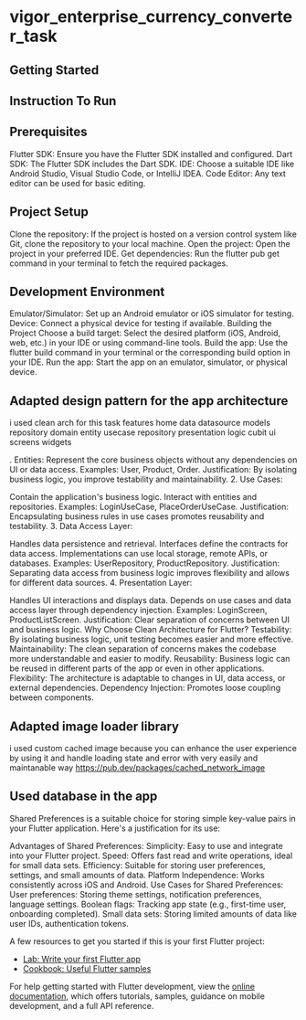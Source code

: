 # vigor_enterprise_currency_converter_task

## Getting Started

## Instruction To Run 
## Prerequisites
Flutter SDK: Ensure you have the Flutter SDK installed and configured.
Dart SDK: The Flutter SDK includes the Dart SDK.
IDE: Choose a suitable IDE like Android Studio, Visual Studio Code, or IntelliJ IDEA.
Code Editor: Any text editor can be used for basic editing.
## Project Setup
Clone the repository: If the project is hosted on a version control system like Git, clone the repository to your local machine.
Open the project: Open the project in your preferred IDE.
Get dependencies: Run the flutter pub get command in your terminal to fetch the required packages.
## Development Environment
Emulator/Simulator: Set up an Android emulator or iOS simulator for testing.
Device: Connect a physical device for testing if available.
Building the Project
Choose a build target: Select the desired platform (iOS, Android, web, etc.) in your IDE or using command-line tools.
Build the app: Use the flutter build command in your terminal or the corresponding build option in your IDE.
Run the app: Start the app on an emulator, simulator, or physical device.



## Adapted design pattern for the app architecture 
i used clean arch for this task 
  features
  home
    data
      datasource
      models
      repository
    domain
      entity
      usecase
      repository
    presentation
      logic
       cubit
      ui
       screens
       widgets

. Entities:
Represent the core business objects without any dependencies on UI or data access.
Examples: User, Product, Order.
Justification: By isolating business logic, you improve testability and maintainability.
2. Use Cases:

Contain the application's business logic.
Interact with entities and repositories.
Examples: LoginUseCase, PlaceOrderUseCase.
Justification: Encapsulating business rules in use cases promotes reusability and testability.
3. Data Access Layer:

Handles data persistence and retrieval.
Interfaces define the contracts for data access.
Implementations can use local storage, remote APIs, or databases.
Examples: UserRepository, ProductRepository.
Justification: Separating data access from business logic improves flexibility and allows for different data sources.
4. Presentation Layer:

Handles UI interactions and displays data.
Depends on use cases and data access layer through dependency injection.
Examples: LoginScreen, ProductListScreen.
Justification: Clear separation of concerns between UI and business logic.
Why Choose Clean Architecture for Flutter?
Testability: By isolating business logic, unit testing becomes easier and more effective.
Maintainability: The clean separation of concerns makes the codebase more understandable and easier to modify.
Reusability: Business logic can be reused in different parts of the app or even in other applications.
Flexibility: The architecture is adaptable to changes in UI, data access, or external dependencies.
Dependency Injection: Promotes loose coupling between components.



## Adapted image loader library

i used custom cached image 
because you can enhance the user experience by using it and handle loading state and error with very easily and maintanable way 
https://pub.dev/packages/cached_network_image

## Used database in the app 
Shared Preferences is a suitable choice for storing simple key-value pairs in your Flutter application. Here's a justification for its use:

Advantages of Shared Preferences:
Simplicity: Easy to use and integrate into your Flutter project.
Speed: Offers fast read and write operations, ideal for small data sets.
Efficiency: Suitable for storing user preferences, settings, and small amounts of data.
Platform Independence: Works consistently across iOS and Android.
Use Cases for Shared Preferences:
User preferences: Storing theme settings, notification preferences, language settings.
Boolean flags: Tracking app state (e.g., first-time user, onboarding completed).
Small data sets: Storing limited amounts of data like user IDs, authentication tokens.




A few resources to get you started if this is your first Flutter project:

- [Lab: Write your first Flutter app](https://docs.flutter.dev/get-started/codelab)
- [Cookbook: Useful Flutter samples](https://docs.flutter.dev/cookbook)

For help getting started with Flutter development, view the
[online documentation](https://docs.flutter.dev/), which offers tutorials,
samples, guidance on mobile development, and a full API reference.
